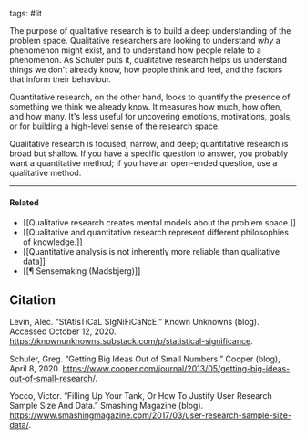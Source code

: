 tags: #lit 

The purpose of qualitative research is to build a deep understanding of the problem space. Qualitative researchers are looking to understand *why* a phenomenon might exist, and to understand how people relate to a phenomenon. As Schuler puts it, qualitative research helps us understand things we don't already know, how people think and feel, and the factors that inform their behaviour. 

Quantitative research, on the other hand, looks to quantify the presence of something we think we already know. It measures how much, how often, and how many. It's less useful for uncovering emotions, motivations, goals, or for building a high-level sense of the research space. 

Qualitative research is focused, narrow, and deep; quantitative research is broad but shallow. If you have a specific question to answer, you probably want a quantitative  method; if you have an open-ended question, use a qualitative method.

---
#### Related
- [[Qualitative research creates mental models about the problem space.]]
- [[Qualitative and quantitative research represent different philosophies of knowledge.]]
- [[Quantitative analysis is not inherently more reliable than qualitative data]]
- [[¶ Sensemaking (Madsbjerg)]]

## Citation
Levin, Alec. “StAtIsTiCaL SIgNiFiCaNcE.” Known Unknowns (blog). Accessed October 12, 2020. https://knownunknowns.substack.com/p/statistical-significance.

Schuler, Greg. “Getting Big Ideas Out of Small Numbers.” Cooper (blog), April 8, 2020. https://www.cooper.com/journal/2013/05/getting-big-ideas-out-of-small-research/.

Yocco, Victor. “Filling Up Your Tank, Or How To Justify User Research Sample Size And Data.” Smashing Magazine (blog). https://www.smashingmagazine.com/2017/03/user-research-sample-size-data/.
